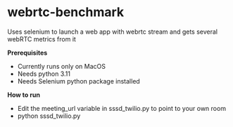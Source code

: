 # webrtc-benchmark
Uses selenium to launch a web app with webrtc stream and gets several webRTC metrics from it

**Prerequisites**
- Currently runs only on MacOS
- Needs python 3.11
- Needs Selenium python package installed

**How to run** 
- Edit the meeting_url variable in sssd_twilio.py to point to your own room
- python sssd_twilio.py 
